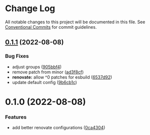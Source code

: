 # Change Log

All notable changes to this project will be documented in this file.
See [Conventional Commits](https://conventionalcommits.org) for commit guidelines.

## [0.1.1](https://github.com/snickbit/configs/compare/renovate-config@0.1.0...renovate-config@0.1.1) (2022-08-08)

### Bug Fixes

* adjust groups ([905bbf4](https://github.com/snickbit/configs/commit/905bbf44aae5efa8a9403ba760a9952d5d3e9a5f))
* remove patch from minor ([ad3f8cf](https://github.com/snickbit/configs/commit/ad3f8cfc1cb43d360b26be875a30b970980c8b90))
* **renovate:** allow ^0 patches for esbuild ([6537d92](https://github.com/snickbit/configs/commit/6537d92186ba8e5af01629a3c61c0ee19bdeee40))
* update default config ([9b6cb1c](https://github.com/snickbit/configs/commit/9b6cb1cdc2be07952efcf61f04cc5d395b845427))

# 0.1.0 (2022-08-08)

### Features

* add better renovate configurations ([0ca4304](https://github.com/snickbit/configs/commit/0ca43048c45e187d7f2ddd5f187dfe17bf584ce9))
